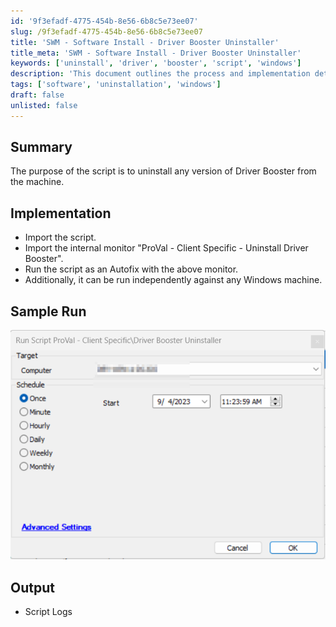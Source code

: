 ```yaml
---
id: '9f3efadf-4775-454b-8e56-6b8c5e73ee07'
slug: /9f3efadf-4775-454b-8e56-6b8c5e73ee07
title: 'SWM - Software Install - Driver Booster Uninstaller'
title_meta: 'SWM - Software Install - Driver Booster Uninstaller'
keywords: ['uninstall', 'driver', 'booster', 'script', 'windows']
description: 'This document outlines the process and implementation details for a script designed to uninstall any version of Driver Booster from a Windows machine. It includes instructions for importing the script, running it with a specific monitor, and executing it independently.'
tags: ['software', 'uninstallation', 'windows']
draft: false
unlisted: false
---
```


## Summary

The purpose of the script is to uninstall any version of Driver Booster from the machine.

## Implementation

- Import the script.
- Import the internal monitor "ProVal - Client Specific - Uninstall Driver Booster".
- Run the script as an Autofix with the above monitor.
- Additionally, it can be run independently against any Windows machine.

## Sample Run

![Sample Run](../../../static/img/docs/9f3efadf-4775-454b-8e56-6b8c5e73ee07/image_1.png)

## Output

- Script Logs

